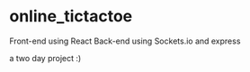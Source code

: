 # online_tictactoe

Front-end using React 
Back-end using Sockets.io and express 

a two day project :)
